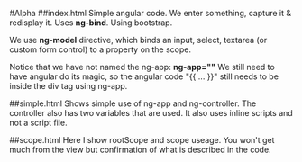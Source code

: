 #Alpha
##index.html
Simple angular code. We enter something, capture it & redisplay it. Uses **ng-bind**. Using bootstrap.

We use **ng-model** directive, which binds an input, select, textarea (or custom form control) to a property on the scope.

Notice that we have not named the ng-app: **ng-app=""** We still need to have angular do its magic, so the angular code "{{ ... }}" still needs to be inside the div tag using ng-app.

##simple.html
Shows simple use of ng-app and ng-controller. The controller also has two variables that are used. It also uses inline scripts and not a script file.

##scope.html
Here I show rootScope and scope useage. You won't get much from the view but confirmation of what is described in the code.
